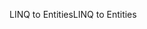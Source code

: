 <span data-ttu-id="fb7d5-101">LINQ to Entities</span><span class="sxs-lookup"><span data-stu-id="fb7d5-101">LINQ to Entities</span></span>